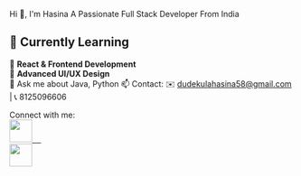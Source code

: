 Hi 👋, I'm Hasina
A Passionate Full Stack Developer From India

## 🌱 Currently Learning  

📖 **React & Frontend Development**   
📖 **Advanced UI/UX Design**   
💬 Ask me about Java, Python
📫 Contact: ✉️ dudekulahasina58@gmail.com | 📞 8125096606

Connect with me:
<br>
<a href="https://www.linkedin.com/in/hasina-dudekula-5589b6281/">
  <img src="https://upload.wikimedia.org/wikipedia/commons/8/81/LinkedIn_icon.svg" width="40" height="40"/>  &nbsp;&nbsp;&nbsp;   
  <a href="https://www.instagram.com/hasina__0718/">
  <img src="https://upload.wikimedia.org/wikipedia/commons/a/a5/Instagram_icon.png" width="40" height="40"/>
</a>
</a>



